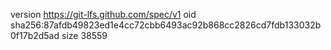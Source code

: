 version https://git-lfs.github.com/spec/v1
oid sha256:87afdb49823ed1e4cc72cbb6493ac92b868cc2826cd7fdb133032b0f17b2d5ad
size 38559
